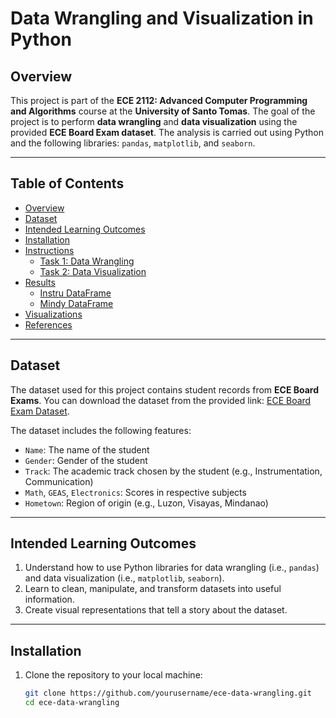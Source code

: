 # Data Wrangling and Visualization in Python

## Overview

This project is part of the **ECE 2112: Advanced Computer Programming and Algorithms** course at the **University of Santo Tomas**. The goal of the project is to perform **data wrangling** and **data visualization** using the provided **ECE Board Exam dataset**. The analysis is carried out using Python and the following libraries: `pandas`, `matplotlib`, and `seaborn`.

---

## Table of Contents

- [Overview](#overview)
- [Dataset](#dataset)
- [Intended Learning Outcomes](#intended-learning-outcomes)
- [Installation](#installation)
- [Instructions](#instructions)
  - [Task 1: Data Wrangling](#task-1-data-wrangling)
  - [Task 2: Data Visualization](#task-2-data-visualization)
- [Results](#results)
  - [Instru DataFrame](#instru-dataframe)
  - [Mindy DataFrame](#mindy-dataframe)
- [Visualizations](#visualizations)
- [References](#references)

---

## Dataset

The dataset used for this project contains student records from **ECE Board Exams**. You can download the dataset from the provided link: [ECE Board Exam Dataset](bit.ly/ECEBoardExamDataset).

The dataset includes the following features:
- `Name`: The name of the student
- `Gender`: Gender of the student
- `Track`: The academic track chosen by the student (e.g., Instrumentation, Communication)
- `Math`, `GEAS`, `Electronics`: Scores in respective subjects
- `Hometown`: Region of origin (e.g., Luzon, Visayas, Mindanao)

---

## Intended Learning Outcomes

1. Understand how to use Python libraries for data wrangling (i.e., `pandas`) and data visualization (i.e., `matplotlib`, `seaborn`).
2. Learn to clean, manipulate, and transform datasets into useful information.
3. Create visual representations that tell a story about the dataset.

---

## Installation

1. Clone the repository to your local machine:

   ```bash
   git clone https://github.com/yourusername/ece-data-wrangling.git
   cd ece-data-wrangling
